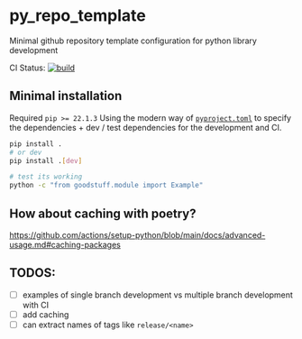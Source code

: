 # py_repo_template
Minimal github repository template configuration for python library development

CI Status: [![build](https://github.com/mihsamusev/py_repo_template/actions/workflows/ci.yaml/badge.svg)](https://github.com/mihsamusev/py_repo_template/actions/workflows/ci.yaml)

## Minimal installation
Required `pip >= 22.1.3` 
Using the modern way of [`pyproject.toml`](https://pip.pypa.io/en/latest/reference/build-system/pyproject-toml/?highlight=pyproject) to specify the dependencies + dev / test dependencies for the development and CI.

```bash
pip install .
# or dev
pip install .[dev]

# test its working
python -c "from goodstuff.module import Example"
```


## How about caching with poetry?
https://github.com/actions/setup-python/blob/main/docs/advanced-usage.md#caching-packages

## TODOS:
- [ ] examples of single branch development vs multiple branch development with CI
- [ ] add caching
- [ ] can extract names of tags like `release/<name>`